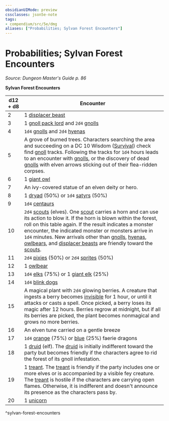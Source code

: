 ```yaml
---
obsidianUIMode: preview
cssclasses: json5e-note
tags:
- compendium/src/5e/dmg
aliases: ["Probabilities; Sylvan Forest Encounters"]
---
```

# Probabilities; Sylvan Forest Encounters
*Source: Dungeon Master's Guide p. 86* 

**Sylvan Forest Encounters**

| d12 + d8 | Encounter |
|----------|-----------|
| 2 | 1 [displacer beast](Mechanics/bestiary/monstrosity/displacer-beast.md) |
| 3 | 1 [gnoll pack lord](Mechanics/bestiary/humanoid/gnoll-pack-lord.md) and `2d4` [gnolls](Mechanics/bestiary/humanoid/gnoll.md) |
| 4 | `1d4` [gnolls](Mechanics/bestiary/humanoid/gnoll.md) and `2d4` [hyenas](Mechanics/bestiary/beast/hyena.md) |
| 5 | A grove of burned trees. Characters searching the area and succeeding on a DC 10 Wisdom ([Survival](Mechanics/Rules/skills.md#Survival)) check find [gnoll](Mechanics/bestiary/humanoid/gnoll.md) tracks. Following the tracks for `1d4` hours leads to an encounter with [gnolls](Mechanics/bestiary/humanoid/gnoll.md), or the discovery of dead [gnolls](Mechanics/bestiary/humanoid/gnoll.md) with elven arrows sticking out of their flea-ridden corpses. |
| 6 | 1 [giant owl](Mechanics/bestiary/beast/giant-owl.md) |
| 7 | An ivy-covered statue of an elven deity or hero. |
| 8 | 1 [dryad](Mechanics/bestiary/fey/dryad.md) (50%) or `1d4` [satyrs](Mechanics/bestiary/fey/satyr.md) (50%) |
| 9 | `1d4` [centaurs](Mechanics/bestiary/monstrosity/centaur.md) |
| 10 | `2d4` [scouts](Mechanics/bestiary/humanoid/scout.md) (elves). One [scout](Mechanics/bestiary/humanoid/scout.md) carries a horn and can use its action to blow it. If the horn is blown within the forest, roll on this table again. If the result indicates a monster encounter, the indicated monster or monsters arrive in `1d4` minutes. New arrivals other than [gnolls](Mechanics/bestiary/humanoid/gnoll.md), [hyenas](Mechanics/bestiary/beast/hyena.md), [owlbears](Mechanics/bestiary/monstrosity/owlbear.md), and [displacer beasts](Mechanics/bestiary/monstrosity/displacer-beast.md) are friendly toward the [scouts](Mechanics/bestiary/humanoid/scout.md). |
| 11 | `2d4` [pixies](Mechanics/bestiary/fey/pixie.md) (50%) or `2d4` [sprites](Mechanics/bestiary/fey/sprite.md) (50%) |
| 12 | 1 [owlbear](Mechanics/bestiary/monstrosity/owlbear.md) |
| 13 | `1d4` [elks](Mechanics/bestiary/beast/elk.md) (75%) or 1 [giant elk](Mechanics/bestiary/beast/giant-elk.md) (25%) |
| 14 | `1d4` [blink dogs](Mechanics/bestiary/fey/blink-dog.md) |
| 15 | A magical plant with `2d4` glowing berries. A creature that ingests a berry becomes [invisible](Mechanics/Rules/conditions.md#Invisible) for 1 hour, or until it attacks or casts a spell. Once picked, a berry loses its magic after 12 hours. Berries regrow at midnight, but if all its berries are picked, the plant becomes nonmagical and grows no more berries. |
| 16 | An elven tune carried on a gentle breeze |
| 17 | `1d4` [orange](Mechanics/bestiary/dragon/faerie-dragon-orange.md) (75%) or [blue](Mechanics/bestiary/dragon/faerie-dragon-blue.md) (25%) faerie dragons |
| 18 | 1 [druid](Mechanics/bestiary/humanoid/druid.md) (elf). The [druid](Mechanics/bestiary/humanoid/druid.md) is initially indifferent toward the party but becomes friendly if the characters agree to rid the forest of its gnoll infestation. |
| 19 | 1 [treant](Mechanics/bestiary/plant/treant.md). The [treant](Mechanics/bestiary/plant/treant.md) is friendly if the party includes one or more elves or is accompanied by a visible fey creature. The [treant](Mechanics/bestiary/plant/treant.md) is hostile if the characters are carrying open flames. Otherwise, it is indifferent and doesn't announce its presence as the characters pass by. |
| 20 | 1 [unicorn](Mechanics/bestiary/celestial/unicorn.md) |
^sylvan-forest-encounters